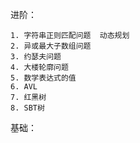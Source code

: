 进阶：

    1. 字符串正则匹配问题  动态规划
    2. 异或最大子数组问题
    3. 约瑟夫问题
    4. 大楼轮廓问题
    5. 数学表达式的值
    6. AVL
    7. 红黑树
    8. SBT树
    
基础：
    
    
 